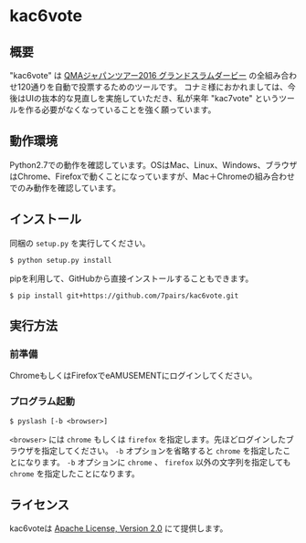 # kac6vote

## 概要

"kac6vote" は [QMAジャパンツアー2016 グランドスラムダービー](http://p.eagate.573.jp/game/qma/12/p/qt/setkac.html) の全組み合わせ120通りを自動で投票するためのツールです。
コナミ様におかれましては、今後はUIの抜本的な見直しを実施していただき、私が来年 "kac7vote" というツールを作る必要がなくなっていることを強く願っています。

## 動作環境

Python2.7での動作を確認しています。OSはMac、Linux、Windows、ブラウザはChrome、Firefoxで動くことになっていますが、Mac＋Chromeの組み合わせでのみ動作を確認しています。

## インストール

同梱の `setup.py` を実行してください。

```console
$ python setup.py install
```

pipを利用して、GitHubから直接インストールすることもできます。

```console
$ pip install git+https://github.com/7pairs/kac6vote.git
```

## 実行方法

### 前準備

ChromeもしくはFirefoxでeAMUSEMENTにログインしてください。

### プログラム起動

```console
$ pyslash [-b <browser>]
```

`<browser>` には `chrome` もしくは `firefox` を指定します。先ほどログインしたブラウザを指定してください。
`-b` オプションを省略すると `chrome` を指定したことになります。 `-b` オプションに `chrome` 、 `firefox` 以外の文字列を指定しても `chrome` を指定したことになります。

## ライセンス

kac6voteは [Apache License, Version 2.0](http://www.apache.org/licenses/LICENSE-2.0) にて提供します。
